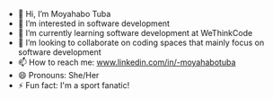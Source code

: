 - 👋 Hi, I’m Moyahabo Tuba
- 👀 I’m interested in software development 
- 🌱 I’m currently learning software development at WeThinkCode
- 💞️ I’m looking to collaborate on coding spaces that mainly focus on software development
- 📫 How to reach me: www.linkedin.com/in/-moyahabotuba
- 😄 Pronouns: She/Her 
- ⚡ Fun fact: I'm a sport fanatic!

<!---
07-31/07-31 is a ✨ special ✨ repository because its `README.md` (this file) appears on your GitHub profile.
You can click the Preview link to take a look at your changes.
--->
